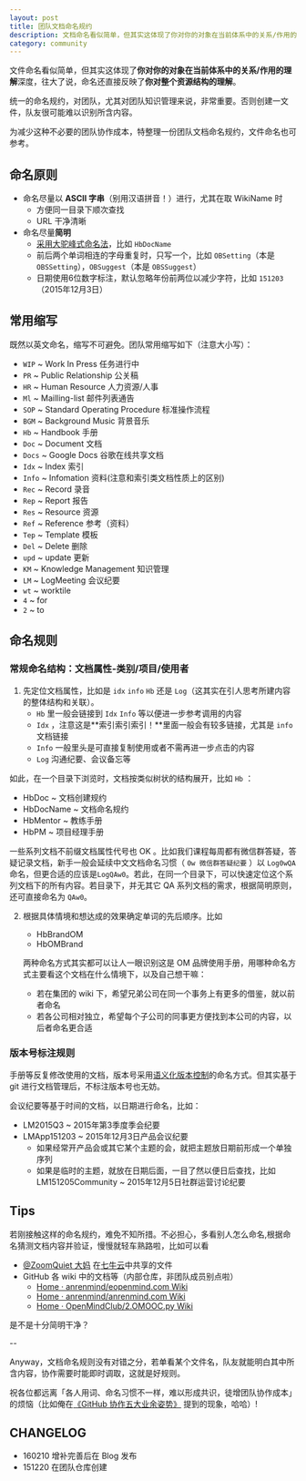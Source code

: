 ```yaml
---
layout: post
title: 团队文档命名规约
description: 文档命名看似简单，但其实这体现了你对你的对象在当前体系中的关系/作用的理解深度，往大了说，命名还直接反映了你对整个资源结构的理解。
category: community
---
```




文件命名看似简单，但其实这体现了**你对你的对象在当前体系中的关系/作用的理解**深度，往大了说，命名还直接反映了**你对整个资源结构的理解**。

统一的命名规约，对团队，尤其对团队知识管理来说，非常重要。否则创建一文件，队友很可能难以识别所含内容。

为减少这种不必要的团队协作成本，特整理一份团队文档命名规约，文件命名也可参考。

## 命名原则

- 命名尽量以 **ASCII 字串**（别用汉语拼音！）进行，尤其在取 WikiName 时
	- 方便同一目录下顺次查找
	- URL 干净清晰
- 命名尽量**简明**
	- [采用大驼峰式命名法](https://zh.wikipedia.org/wiki/%E9%A7%9D%E5%B3%B0%E5%BC%8F%E5%A4%A7%E5%B0%8F%E5%AF%AB)，比如 `HbDocName`
	- 前后两个单词相连的字母重复时，只写一个，比如 `OBSetting`（本是 `OBSSetting`），`OBSuggest`（本是 `OBSSuggest`）
	- 日期使用6位数字标注，默认忽略年份前两位以减少字符，比如 `151203`（2015年12月3日）

## 常用缩写

既然以英文命名，缩写不可避免。团队常用缩写如下（注意大小写）：

+ `WIP` ~ Work In Press 任务进行中
+ `PR` ~ Public Relationship 公关稿
+ `HR` ~ Human Resource 人力资源/人事
+ `Ml` ~ Mailling-list 邮件列表通告
+ `SOP` ~ Standard Operating Procedure 标准操作流程
+ `BGM` ~ Background Music 背景音乐
+ `Hb` ~ Handbook 手册
+ `Doc` ~ Document 文档
+ `Docs` ~ Google Docs 谷歌在线共享文档
+ `Idx` ~ Index 索引
+ `Info` ~ Infomation 资料(注意和索引类文档性质上的区别)
+ `Rec` ~ Record 录音
+ `Rep` ~ Report 报告
+ `Res` ~ Resource 资源
+ `Ref` ~ Reference 参考（资料）
+ `Tep` ~ Template 模板
+ `Del` ~ Delete 删除
+ `upd` ~ update 更新
+ `KM` ~ Knowledge Management 知识管理
+ `LM` ~ LogMeeting 会议纪要
+ `wt` ~ worktile 
+ `4` ~ for
+ `2` ~ to 




## 命名规则

### 常规命名结构：文档属性-类别/项目/使用者


1. 先定位文档属性，比如是 `idx` `info` `Hb` 还是 `Log`（这其实在引人思考所建内容的整体结构和关联）。
   - `Hb` 里一般会链接到 `Idx` `Info` 等以便进一步参考调用的内容
   - `Idx` ，注意这是**索引索引索引！**里面一般会有较多链接，尤其是 `info` 文档链接
   - `Info` 一般里头是可直接复制使用或者不需再进一步点击的内容
   - `Log` 沟通纪要、会议备忘等

 如此，在一个目录下浏览时，文档按类似树状的结构展开，比如 `Hb` ：
 
 - HbDoc ~ 文档创建规约
 - HbDocName ~ 文档命名规约
 - HbMentor ~ 教练手册
 - HbPM ~ 项目经理手册


 一些系列文档不前缀文档属性代号也 OK 。比如我们课程每周都有微信群答疑，答疑记录文档，新手一般会延续中文文档命名习惯（ `0w 微信群答疑纪要` ）以 `Log0wQA`命名，但更合适的应该是`LogQAw0`。若此，在同一个目录下，可以快速定位这个系列文档下的所有内容。若目录下，并无其它 QA 系列文档的需求，根据简明原则，还可直接命名为 `QAw0`。

2. 根据具体情境和想达成的效果确定单词的先后顺序。比如

   - HbBrandOM
   - HbOMBrand
 
	两种命名方式其实都可以让人一眼识别这是 OM 品牌使用手册，用哪种命名方式主要看这个文档在什么情境下，以及自己想干嘛：
 
   - 若在集团的 wiki 下，希望兄弟公司在同一个事务上有更多的借鉴，就以前者命名
   - 若各公司相对独立，希望每个子公司的同事更方便找到本公司的内容，以后者命名更合适

### 版本号标注规则

手册等反复修改使用的文档，版本号采用[语义化版本控制](http://semver.org/lang/zh-CN/)的命名方式。但其实基于 git 进行文档管理后，不标注版本号也无妨。

会议纪要等基于时间的文档，以日期进行命名，比如：

- LM2015Q3 ~ 2015年第3季度季会纪要
- LMApp151203 ~ 2015年12月3日产品会议纪要
	- 如果经常开产品会或其它某个主题的会，就把主题放日期前形成一个单独序列
	- 如果是临时的主题，就放在日期后面，一目了然以便日后查找，比如 LM151205Community ~ 2015年12月5日社群运营讨论纪要

## Tips
  
若刚接触这样的命名规约，难免不知所措。不必担心，多看别人怎么命名,根据命名猜测文档内容并验证，慢慢就轻车熟路啦，比如可以看 

-  [@ZoomQuiet 大妈](http://zoomquiet.io/) 在[七牛云](http://openmindclub.qiniudn.com/)中共享的文件
- GitHub 各 wiki 中的文档等（内部仓库，非团队成员别点啦）
    - [Home · anrenmind/eopenmind.com Wiki](https://github.com/anrenmind/eopenmind.com/wiki)
    - [Home · anrenmind/anrenmind.com Wiki](https://github.com/anrenmind/anrenmind.com/wiki)
    - [Home · OpenMindClub/2.OMOOC.py Wiki](https://github.com/OpenMindClub/2.OMOOC.py/wiki)

是不是十分简明干净？

--

Anyway，文档命名规则没有对错之分，若单看某个文件名，队友就能明白其中所含内容，协作需要时能即时调取，这就是好规则。

祝各位都远离「各人用词、命名习惯不一样，难以形成共识，徒增团队协作成本」的烦恼（比如俺在[《GitHub 协作五大业余姿势》](http://ishanshan.top/community/HbGitHubCooperate.html) 提到的现象，哈哈）!


## CHANGELOG

- 160210 增补完善后在 Blog 发布
- 151220 在团队仓库创建

